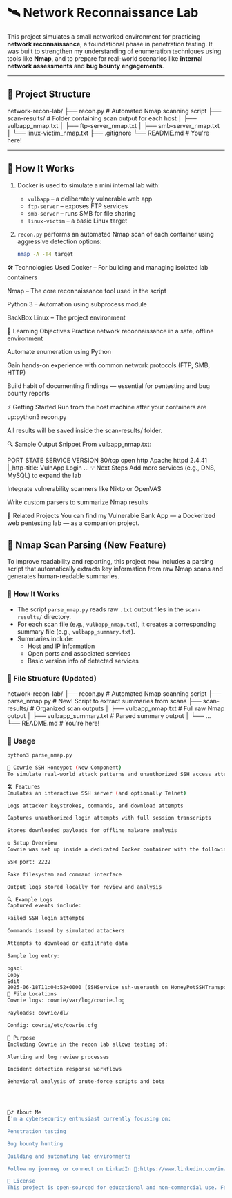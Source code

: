 # 🛰️ Network Reconnaissance Lab

This project simulates a small networked environment for practicing **network reconnaissance**, a foundational phase in penetration testing. It was built to strengthen my understanding of enumeration techniques using tools like **Nmap**, and to prepare for real-world scenarios like **internal network assessments** and **bug bounty engagements**.

---

## 📂 Project Structure

network-recon-lab/
├── recon.py # Automated Nmap scanning script
├── scan-results/ # Folder containing scan output for each host
│ ├── vulbapp_nmap.txt
│ ├── ftp-server_nmap.txt
│ ├── smb-server_nmap.txt
│ └── linux-victim_nmap.txt
├── .gitignore
└── README.md # You're here!


---

## 🚀 How It Works

1. Docker is used to simulate a mini internal lab with:
   - `vulbapp` – a deliberately vulnerable web app
   - `ftp-server` – exposes FTP services
   - `smb-server` – runs SMB for file sharing
   - `linux-victim` – a basic Linux target

2. `recon.py` performs an automated Nmap scan of each container using aggressive detection options:
   ```bash
   nmap -A -T4 target
🛠️ Technologies Used
Docker – For building and managing isolated lab containers

Nmap – The core reconnaissance tool used in the script

Python 3 – Automation using subprocess module

BackBox Linux – The project environment

📖 Learning Objectives
Practice network reconnaissance in a safe, offline environment

Automate enumeration using Python

Gain hands-on experience with common network protocols (FTP, SMB, HTTP)

Build habit of documenting findings — essential for pentesting and bug bounty reports

⚡ Getting Started
Run from the host machine after your containers are up:python3 recon.py

All results will be saved inside the scan-results/ folder.

🔍 Sample Output Snippet
From vulbapp_nmap.txt:

PORT   STATE SERVICE VERSION
80/tcp open  http    Apache httpd 2.4.41
|_http-title: VulnApp Login
...
💡 Next Steps
Add more services (e.g., DNS, MySQL) to expand the lab

Integrate vulnerability scanners like Nikto or OpenVAS

Write custom parsers to summarize Nmap results

📎 Related Projects
You can find my Vulnerable Bank App — a Dockerized web pentesting lab — as a companion project.

## 📄 Nmap Scan Parsing (New Feature)

To improve readability and reporting, this project now includes a parsing script that automatically extracts key information from raw Nmap scans and generates human-readable summaries.

### 🔧 How It Works
- The script `parse_nmap.py` reads raw `.txt` output files in the `scan-results/` directory.
- For each scan file (e.g., `vulbapp_nmap.txt`), it creates a corresponding summary file (e.g., `vulbapp_summary.txt`).
- Summaries include:
  - Host and IP information
  - Open ports and associated services
  - Basic version info of detected services

### 📁 File Structure (Updated)

network-recon-lab/
├── recon.py # Automated Nmap scanning script
├── parse_nmap.py # New! Script to extract summaries from scans
├── scan-results/ # Organized scan outputs
│ ├── vulbapp_nmap.txt # Full raw Nmap output
│ ├── vulbapp_summary.txt # Parsed summary output
│ └── ...
└── README.md # You're here!


### 🧪 Usage
```bash
python3 parse_nmap.py

🐍 Cowrie SSH Honeypot (New Component)
To simulate real-world attack patterns and unauthorized SSH access attempts, the lab now includes a Cowrie honeypot container.

🛠️ Features
Emulates an interactive SSH server (and optionally Telnet)

Logs attacker keystrokes, commands, and download attempts

Captures unauthorized login attempts with full session transcripts

Stores downloaded payloads for offline malware analysis

⚙️ Setup Overview
Cowrie was set up inside a dedicated Docker container with the following configuration:

SSH port: 2222

Fake filesystem and command interface

Output logs stored locally for review and analysis

🔍 Example Logs
Captured events include:

Failed SSH login attempts

Commands issued by simulated attackers

Attempts to download or exfiltrate data

Sample log entry:

pgsql
Copy
Edit
2025-06-18T11:04:52+0000 [SSHService ssh-userauth on HoneyPotSSHTransport,0,192.168.1.105] login attempt [root/123456] failed
📂 File Locations
Cowrie logs: cowrie/var/log/cowrie.log

Payloads: cowrie/dl/

Config: cowrie/etc/cowrie.cfg

🎯 Purpose
Including Cowrie in the recon lab allows testing of:

Alerting and log review processes

Incident detection response workflows

Behavioral analysis of brute-force scripts and bots




🙋‍♂️ About Me
I'm a cybersecurity enthusiast currently focusing on:

Penetration testing

Bug bounty hunting

Building and automating lab environments

Follow my journey or connect on LinkedIn 🚀:https://www.linkedin.com/in/sanni-idris-89917a262/

📜 License
This project is open-sourced for educational and non-commercial use. Feel free to fork or suggest improvements.
